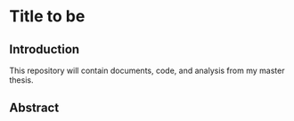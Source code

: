 # Title to be

## Introduction

This repository will contain documents, code, and analysis from my master thesis.

## Abstract
